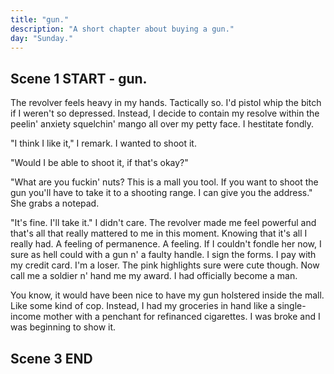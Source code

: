 ```yaml
---
title: "gun."
description: "A short chapter about buying a gun."
day: "Sunday."
---
```


## Scene 1 START - gun.

<!--
### Wallet Monologue.

You stare at your wallet. Your wallet stares back. There's flashes of money but it's terribly lack. So you give it your lust. A sign for your love. An abundance of lithe and a home in your crust. For the loyalty of heart. For your new best friend. For a shuckle of mildew. In a chive of pretend. Yet your offering is paltry. Without charm. Without pride. As it lingers for a cure. A kick in its stride. So you worship these notes. The validation of their crisp. Upon a smooth lilac surface. Your suffer for a kiss. As you embrace its harsh judgement. Striking pickle n' fear. So as to be a better person. The one you call dear. It creeds. You blare. Our ceremony in dissociation. Amongst a decoration of colour and quantifiable misassociation. Fickle n' gold. The mystique of a millionaire. At a fraction of the lie, so your reality must bear. So now in your wallet. You notice nothing but jewel. Your wallet is lordship. The priest of your cruel. Tickle me lucky. Tickle me vain. The disdain of your linger. The savage of your pain. Curiously plith. Pity in its crumb. A venture of foam upon a lilith of numb. Your heart is devoid of culture.

### Describe Tampons / Milo

The weekly shop. Danger's Harper Quinn. I walk past a packet of tampons. The beauty aisle. A menstrual sensation enthralled in the candid exasperation of a desperate lowlife. Murky is its affection. Remnant of nostalgia's golden trickle upon which dazzles a premium-grade dust, reminding you of just how clutch you truly are. I'd chew one of em' right now if they didn't remind me so much of Milo. Her erratic touch. The boiled ingenuity of a misanthropic mind, now washed against the afflictive sleaze of a mindless triviality. I suppose I wanted to hold her. Embrace her. Call her nice things. Perhaps more than she herself wanted to be held or spoken to. In an ode to my own quixotic desires, now working against me in a defective ward of malevolent circumstance. Hospitalised. Inanity. Desecrate upon the basis of our one true love, as if to lock her away inside a blighted cage of impractical pursuits. Never to be realised again in this demolition of modernity. Stupid sop.

### Pointless Chips Preamble

I think I should get chips. Should I get chips? I mean, have chips ever done me any harm? At least as far as I'm aware, chips have been a fantastic contribution towards National GDP. Well, except for fat people. And I mean, who wants to fuck a fat person? At least in buying this packet of chips, what I'm effectively doing is denying some huffer out there the opportunity to partake in the culnary equivalent of S&M. "Allow me to assist, fat whore." As I push aside some walking tub of lard who's become manic at the thought of using my precious potato as a fleshlight. Aaaaaaand, I no longer felt like eating chips anymore. Silly me.

### Notices Young Couple

I walk past a young couple. They seem happy. Healthy. Despair. Trapped in their own infalliable unreason. I respond to their success by plunging my hand into a bubbling vat of corrugated sherbet, drowning my sorrows in the creamy goodness of a pasturised opulence. Buttery grim. I trip on a shoelace. The ice cream tips n' slews down the exterior of my hand, matching the sultry temperature of my unearned scrutiny. Snapshot at the hip. I feel sick already. Svelte in the ambush of their jovial laughter. Deterred by all aspects of living. Satin. Maybe it was the feeling of co-existence itself, gluing to your flick in a capillary of munted clot. Slunk. That apparition of gurn n' chunk, skating down the crease in a rollin' cylinder of tempered tallow. Aurelia. Yet who was I? How did I fit into this scene, and who would be my other half? Perhaps I would have a shot at that young desirable stewardess standing over there by the toilet paper aisle, as we discussed which brand of towelette she prefered to succumb to the confectionery of her squirt. Consequently leading her to naughtily bite her finger in a playful sway, suggesting much more than would be reasonable in a mere supermarket jive. Perhaps I was simply destined to remained pauper in this perversion of public space, to be moistened by a senior with the clorox of a dishrag. I continued to stew in my unending jealousy, alternating between pudding and sadness. Lost in this moment amongst time. Harrowing for something cheaper.

### Describes Noodles + Misses Milo

I grasp at a cup of two-minute noodles from the international aisle, wishing instead that it was a mentally unstable girlfriend. Bulimic in her twine of shattered bulsa wood, forgiving in the pneumonia rotting her lungs. Although I suppose noodles offered a similar comfort to women, twiddle n' warmth in their long deciduous strands, as they curl around your tongue in a yellow melt of fine-grained perfection. Supple in its muddy kiss along the scent of one's throat, like a tender lover's liaison in the grand hotel of a five-star luxury suite. Then I thought of Milo. The curse of my inconsummate. The cure to my dread. Inanimate in its writhe shapelessness, as her absence beseeches my body to sink further into its interior. Alveolated for all its worth. Both petrified, yet ambivalent. To be reimagined in a waucht quaff of satanic fear, hurtling down the cavity of your neck with the hinderance of its revere. Stark in its astraphobia. Seltzer fantastisch. I assured myself that everything was okay. Perhaps Milo would appear from behind the vast refrigeration of milk to deliver me my care, with a smile thrown in for good measure. Of course, she simply never appeared. But thank god the apple pie was on special, because it now meant I had an excuse to eat the week-old cream in the fridge. Crisis averted.

### Pessimism + Used Coffee Cup

"Maintain minimal function," flashes the menacing teleprompter inside my head. HA. What a fool. Although peppy in my remark, it was evident I hadn't entirely lost my sarcasm; an American staple akin to pouring ketchup upon an impromptu bed of al dente mac n' cheese. The stomach churns. And yet, an anomaly appears from the corner of my eye. The discarded esthetic of a invalid coffee cup, presumably abandoned by a teenage mother on the prowl for some 50 cent diapers. How lovely. The sin is clear. Utterly ignoring my intuition for ordinal waste, I lunge towards the grunge. I geese. The cup is still warm. It soothes. I place my lips around the remaining smudge of lipstick left on the edge of its crumpled lid, pretending as if it were the dissolute of her scandalous mouth, pressed passionately against the wrong of my nose in a fantasy of unscrupulous romance. A bedlum of precum emerges from my pants. It soaks. I feel dirty. Alone. I want to cry. But I'm already surrounded by sadness. I scuttle.

### Depression + Haste

Ultimately, it felt as if it wouldn't have made much of a difference if I'd simply perished. Right here. Right now. In amongst the fresh produce of leeks n' limes jeering at the jazz in my soul. Encouraging my trample upon a stampede of ripened avocados eager to steal, rape n' pleasure, as I conveniently fade away into the ashes of these inexpensive shoes. Screaming in a sandy lethargy. Despondent. I needed to concentrate. Pronto. The teleprompter flashes again. "Oh, shut up," I shout into the cavity of an empty shelf. Crap. An older lady throws me an odd look before returning to her shopping trolley. Confused. I'd been caught. It was time to edge. Bounty. With a firm grip on my narcissistic plea, I curb. Swallow. My salivia beats begrudgingly against the clap of my jaw, initiating a subtle plantain for southern violence. I stomp my way through each aisle, fighting the presence of my thoughts in a chasm of pre-harvested fear. Conveniently left in the capable hands of consumerist advertising, as it guides me towards mother's ideal arbitration of nutritional affairs. The cramp is real. My fate is proceed.

### Describes Shopping Experience

Although I wasn't exactly sure why I came to the supermarket in the first place, it was neither the time nor place to be asking such gruel. All I knew was that I was king and that this was my jungle, ready to be ravaged in the disinterest of my assay. My foot takes one step into what seems like a vernacular of aluminum n' toast. Impaired upon an illusion of sheen ghostliness, parity to the loneliness of these infirmary white aisles and their gloss duclaire. As they radiate an unrelenting eleutheromania into the cornea of my eye, incinerating bacteria in amongst a cardboard city of blue n' neckwear. Drifting in amongst the discount stickers of countless ration, begging artfully for your glee n' boutique. The cautious is fair. The aisle is plenty.

I delegate my hand towards a canister of bastard coffee, placing its sublime tin into the temptation of my basket. Suffering under the ever-growing tenderness of my payload, as it weighs me down under its irresistable hunch of mud n' horse breath. Tilting my stitch; lessened by the volume of its straw. Spilling time over into the gawp of my dietary pittance. Poultry. Meat. I needed meat. Hardy beans upon a five-course stallion of spalled nails. I wanted to be a real man with a real pair, like a hunk o' skunk gone gnawin' through a steady chain of solid proteins; brash with a side o' neurasthenic glue to hold the fucker down. Squirm. We cherish. We square. I yank my basket forward in a jocular struggle of immense proportion, as the leaning shadow of a roasted chicken confronts me. Grabbing me by the throat in an impetuous deathmatch to the end. Cutting my wiring with the rhapsody of a sex offender. Daring me to breathe under an aromatic disparity of citrus n' marmalade preserve, slashing one's senses into a molten reduction of Orthodox Jew. Insinuous Gulag. Creamy pasta slag. The chef has declared himself bankrupt thus concaving my mouth into an uncommunicative liquidation of tarty flare. Wham! Bam! Fuck you, Ma'am!

Tins of reconstituted tallow invite my arteries into a underground debutante gall of grease n' vulgarity. Clog me, baby. Hold me n' fuck me into a co-op of shame. Privy me into a tomato mash of insatiable rage, homoerotic in its besotted miscare. Crunch. Crunch. Cunrhc. Forget the greens. The antioxidonts n' pick up a bunch o' yellows n' chow n' gloat it down sideways. You fuckin' mutt. The gook chokes. Another beautiful entry into the fountains of fraught being mottled by your larynx, purchased n' prepared with these tasteful hands of candour. Siphoning themselves through a network of heartaches even ol' Uncle John couldn't have known how to SCARE. Tatter tots were fair game, and although I was unsure as to how I was going to haul several dozen boxes back to my front door, I at least made the effort to upgrade my trusty hand carrier to a fully-fledged shopping cart. Mission accomplished, cunt.

### Describe Checkout Chick

I proceed to the checkout. A greasy teenager in tight jeans greets me. Her camel toe snarls back; grouched in a perinephritis of bad brie. Masticating under the pressure of an abusive father. Ulcerating in the moistened shrill of a pubescent displeasure. Taste like an acetone baby. My mouth dries like a Turkish prune. Her gunt glistens. Reflecting back upon the lacerated stripes of her purple arms. She's spaced-out like a fuckin' smurf. I certainly wouldn't have fucked her mother, that I was sure of. I didn't want my foreskin to malt. Disgust. I swallow the rescinded lump of corn in the back of my throat, allowing it to metabolise within the depths of my spine. It quenches an undying thirst. I observe. Her pudgy unkept body was like gazing into a disfigured projector. Dysfunctional in its lens. With lips the size of banana trees. Hair as mulled and as thin as a deceased whore on the cusp of payday. Clothed in the stench of dried cum, and not the cute kind you find on young children. She needed to be rinsed.

I grab an item from my shopping cart and I place it onto the conveyor belt below. A feminist's nightmare. She passes me a dry look. Contempt on a stick. Nice one, honey. Scarcely suffused in her passable outfit, she wanes at each approaching item, barely lifting her arms to greet the care of menial necessity driving her mind into the ground. Nutrition which she wanted nothing more than to smother her thick face with in residual n' call it a day. For a moment she stops and stands there, caught in a mind of cardboard. As she dreams of throat-fucking a freshly-cut cantalope straight from the hands of a rough industrialist. Nice n' dykie. Her camel toe loosens and soon, larges pieces of gunk fall out of her vagina and onto the floor below. What a glorious day to be alive in this half-wit dismay of redundant therapy. I make sure she doesn't crush the two-minute noodles with her gargantuan lesbian paws. I simply wouldn't allow it.

In noodles we trust.

## Scene 1 END

####

## Scene 2 START

### Describe Mindstate.

Bright lights n' dazzlin' permutations. I was neither here, nor there. Lost inside the slipstream of a fernlike observation. Slurpin' what appeared to be a 30 cent cup o' Calder Joe's. The inferior granulose of a flocculent bean, flung callous against the cold chill of a resplendent respirator. Grindin'. Scramblin'. Tweakin' be thy grains. I could almost feel the numb of the coffee in the back of my tongue, like a cancer waitin' to happen in the tars of Muldoon. Crickety croak. My neck picks up. A regatta. Behind me. My silhouette follows. Captured in amongst my thoughts, a forgotten memory appears. Ah, ha! I place my hand in my left pocket, searching for a joint I rolled earlier in thez noon. It was like tryin' a find a needle in a gaystack. The homophobia really ROCKS it, ya know. I mean, maybe I'd receive one of them free NASCAR-inspired blow-jobs if I continued to pursue the intolerance. Gee. You know. You can really taste the wet in this cup. Golly. Where was Muldoon? Oh. Cunt. Fuck off Calder Joe. I'm sick of your disorganised sediment. The cup hits the bin, drizzling its fuck all over the floor. Gee. Sounds like a mall problem to me, as I scutter away in permanence. Fleet from the scene.

### Describe Mental Distraction

I hate the bean, and the bean hates me. Distract me, rabbit. A child runs towards his mother, exasperating his lungs to the repetitive tune of a radio jingle. Narcissistic cunt. Full of useless joy n' serene pronouncement. I despise. Taking a bite into his Jackie Bar, the young wizard looks directly into my eyes. Coy with shyness. The tension rises. I'd snap off his frail legs if I were man enough; using em' as chopsticks to parade out the fuckin' revolution until the reds rolled home. But he seemed nice enough. Kind. Fuck it, I'm going in. Watch out, folks. This crummy Asian valet has a degree, and he's not afraid to use it. The child is promptly brisked away by his concerning mother. Well, I suppose there was always next time. The mind lingers. I stare down into the spangle of my shoes, now covered in the laceless folly of a literary binge. There's leather to describe, as well as provisions of dirt to exacerbate n' pilfer. An easy target for grades four to five. The distract is strong. Clueless. I can feel it wriggle inside my heart, beating to the unhinge of my rapidly evolving thoughts. The eyes turn red. The pester of the occult. My heart beats louder. Textile in its expeditious fear. Shriek! Then in a sudden jolt of awareness, my head finds itself abrupt towards the ceiling of the grand auditorium. Overwhelmed by the vestige of its frightening embolden; the applaud of it's Proud Capitalism™. I had seized.

### Describe Mall

Digital screens the size of modern buildings, flashing blindly before your very eyes. Embalmed in an ever-burgeoning exhibit of sex n' violence, simulcast direct into the indifference of your blind. Gaffe with the unobstructed fluid of a carcinogenic augmentation, metastatic in its pornographic artifice of myopic intoxication. Transmitting pharisaic throughout the misshapen wires of your coiled skin; impeding your obstruction without even a rally of consequence. The red herring of thy swindle-inspired operation. Coup in its gold-plated Jewish morgues, littered throughout the premise in a Bar mitzvah of misdeed n' malice. The mall truly was a man-made pleasure to be thrust at all times, as it chips away at your soul for the meagre price of admission. Even your arm is to be negociated for a fair thrice; sliced vertically for all to enjoy. Plaid in its ravish tendrils, sloppin' corduous across a smorgasboard of cash spendin' for the whole family to employ. Need a fuckin' vacation? Well, our next available DILF will try his best to allure, as he scrapes the semen from his gaping asshole in an attempt to make you look swill. Tea shops. Sex shops. Chop shops. A repository for all kinds of goods, designed to infiltrate n' round amongst a loamy scrunge of monetary shangle. In the lies we preach. "2nd floor, and to your right." It was like a case of ostentatiousness intercourse without even the exchange of names. Thank god for used condoms. Anal would suffice.

### The Teens + The Chubby One

Glancing my way through the overpriced stalls of the upper stratosphere, my eyes glimmer at a scene. I couldn't help but notice the splintered misfit of sexless teens, huddled together in a spleen of barrack mockery. Standing ironically outside the loiter of a gun shop; caught in a drain of innocence as their batteries depleted conclusively. Precipitate. Flounce. Salacious upon an orgy of cuddles, high-fructose cum n' tales of otherkin. Delorious in the word I seek; leech from the subside in their victimless merriment. I cough n' gawk at the chubby one. Pale as paper. Holding desperately onto the soft gruft of an oversized Pikachu; possibly a substitute for her botched self-esteem. Drawn from a life of charismatic negligence, as she bites her nails in the midst of a mid-week abortion. I could picture it clearly now. Her naked body, tarnished by the lens of a 90s' webcam. Featuring her misguided whore without the boast of a model. Bruised in the ledger of her decrepit vein, smothered down her arms in a consortium of varicose lasagne. The feeder was croon in her dark silk eyeliner; prudent by the mouthful as she gorged on her shame. I'm sure she would've fucked a child if she had the chance to; the heartfelt struggle of an incompetent teeny-bopper. If I were an adept pick-up artist I would have already swooped her glutton body by now, convincing her to exchange her hymen for a packet of trading cards. Illecebrous in her validation. The cunt of an overweight wildebeest.

### Notices Gun Store

Soon the girl loses my attention. Perhaps due to the wank I'd had approximately one hour earlier in the illicit bathroom stall of the contaminated suburban mall, as I tactically pressed my penis against the screen of my phone. A picture of my ex. Apathetic in the guilt which dripped from my pores in an unconcerning slop of muffled impotence. Instead, a Remington Model 870 pump-action shotgun catches my eye in the window of the artillery emporium. Certainly, recognising the model of which made me feel snappy n' smart as a consumer, even though the model was clearly printed on the window in a decorative chalk marker. Prior to which, I had no clue what I was actually looking at. My gaze evolves.

### Describe Feeling For Gun

It seemed like the kind of gun that wanted to be held. Endured. Pointed at the forehead of another living being, in gratitude of my eroded patience. Troubled by the intense leverage being held in my hands, as I delivered the sound of a buckshot into the concern of its worried eyes. A feeling only permitted during the sustained bloodshed of an international war, or even the occassional honky of a Federal shootout. Of course, truth was that I actually knew nothing about guns. I mean, what purpose could one have with a firearm? An ordinance of solipsistic delight, potentially serving as a rite of passage for the consent of my insecurity. Governance to my objective as a male. Pleading to resurrect a feeling inside me which I never even knew existed. Irreversible in its punch. A symbol of status. The ultimate dare against my largely unarmed forebear. I was intrigued. Surrounded by memories of an ol' Western in the middle of the Nevada Desert. Scout upon the rolling hills of Route 405, fit for a stranger with a glock n' a gall for danger. An attractive thematic construct for the doubt to tremble; the perfect companion to my submissive wean. I was sure of it. I wanted a gun, and I didn't know why.

## Scene 2 END

####

## Scene 3 START

### Enters Gun Shop

The chime of the shopkeeper's bell teases me; metallic in its passionless retreat. The rattle of my ear. Relentless in its prose. I falter at the clue. Although weary of my diction, I can feel that I'm being stared at through the numerical lens of the CCTV. My throat harbours a warbled paste. Perhaps it sees something that I cannot. Dior.

### Describes Dyke

The illegible harangue of a bleated dyke. Her voice stands tall behind the range of the glass display, tart with the brawl of a brattish thumb. Now stuck down her pants amongst a cheerful spock of lint kept drawn to the glick of her cellotape thighs. Husk with the corpulence cough of a smoker's perspicacity. A lung protrudes from her dipled ribcage. Her eyes ensue. She spots me in plain view, flicking her alopecia to the side. Allowing her hair to flutter spate like a leopard with the prowl of a Yuletide deer. Her preference for men was clear. Old n' rusty; strewn from the stout of a heptane snus. My mouth turns black at the thought. The dyke was a paid tit-job n' a star-bangled tattoo, sloan across the chasm of her shaved asshole, as an oldie gobs into the tuff of her douche. Riding her cunt into the thick of the trailer, to be seared like the corpse of a burnt steak. A victim of childhood. Raped by some vertical segment of troubled wildlife; cashed in a dandruff frost which both withstood n' repelled. She was an ideological anarchist for the fans, knowledgable only in the art of drugs n' marital assault. Exactly the kind of person to knew their fair share about guns.

### Dyke Assists Character

"What can I do you for?", she lends with a puerile smirk. Forearms on the cabinet of doom chock full o' grenades, weapons n' firearms. Sly in the knock of her chest, as if ready to snap at even the slightest comment of her physique. The resulting expression on my face was physiologically sterile. Clean as puke.

"I guess I'm looking to buy gun," I replied, unsure if it were okay to express such an intent.

"Well, what do you need it for?", she responds.

"Well I mean, I saw the shotgun in the window and I thought it looked pretty cool, and..." I could see her eyes hover with a languid deceit. Sure of its creation. Poised to deliver.

"I think I know what you want." The dyke takes two steps to the right, before placing her hand inside one of the glass displays. Pulling out what appear to be a revolver. A large revolver. It rattles deep into my soul.

## The Revolver

"Smith & Wesson Model 10. .38 caliber round. Let me know how it feels." She places the gun on top of the cabinet display. I place the gun in the grip of my right hand. I point it at her head.

"Oh please, do you really think I'd give an amateur a loaded gun? Now put it down before I snap your neck."
-->
The revolver feels heavy in my hands. Tactically so. I'd pistol whip the bitch if I weren't so depressed. Instead, I decide to contain my resolve within the peelin' anxiety squelchin' mango all over my petty face. I hestitate fondly.

"I think I like it," I remark. I wanted to shoot it.

"Would I be able to shoot it, if that's okay?"

"What are you fuckin' nuts? This is a mall you tool. If you want to shoot the gun you'll have to take it to a shooting range. I can give you the address." She grabs a notepad.

"It's fine. I'll take it." I didn't care. The revolver made me feel powerful and that's all that really mattered to me in this moment. Knowing that it's all I really had. A feeling of permanence. A feeling. If I couldn't fondle her now, I sure as hell could with a gun n' a faulty handle. I sign the forms. I pay with my credit card. I'm a loser. The pink highlights sure were cute though. Now call me a soldier n' hand me my award. I had officially become a man.

You know, it would have been nice to have my gun holstered inside the mall. Like some kind of cop. Instead, I had my groceries in hand like a single-income mother with a penchant for refinanced cigarettes. I was broke and I was beginning to show it. 

## Scene 3 END
